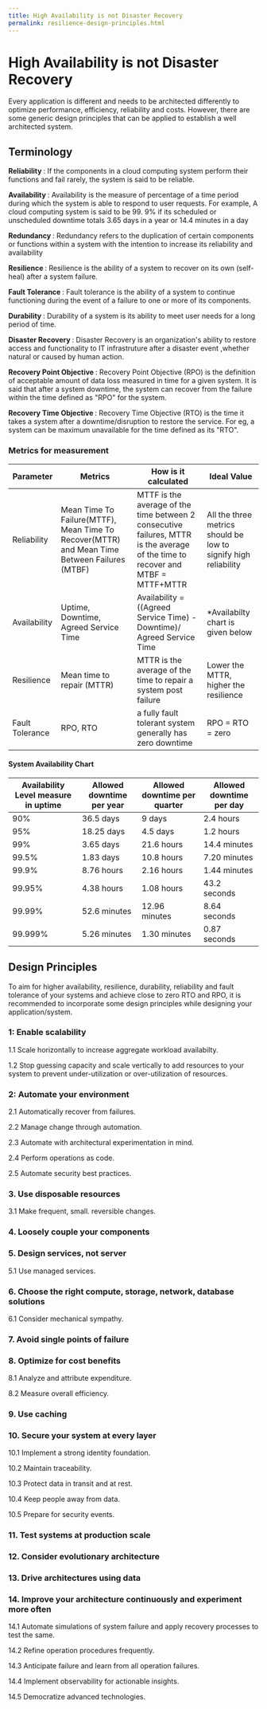 ```yaml
---
title: High Availability is not Disaster Recovery
permalink: resilience-design-principles.html
---
```


# High Availability is not Disaster Recovery

Every application is different and needs to be architected differently to optimize performance, efficiency, reliability and costs. However, there are some generic design principles that can be applied to establish a well architected system. 

## Terminology 

<b> Reliability </b>: If the components in a cloud computing system perform their functions and fail rarely, the system is said to be reliable. 


<b> Availability </b>: Availability is the measure of percentage of a time period during which the system is able to respond to user requests. For example, A cloud computing system is said to be 99. 9% if its scheduled or unscheduled downtime totals 3.65 days in a year or  14.4 minutes in a day 

<b> Redundancy </b>: Redundancy refers to the duplication of certain components or functions within a system with the intention to increase its reliability and availability

<b> Resilience </b>: Resilience is the ability of a system to recover on its own (self-heal) after a system failure.

<b> Fault Tolerance </b>: Fault tolerance is the ability of a system to continue functioning during the event of a failure to one or more of its components.

<b> Durability </b>: Durability of a system is its ability to meet user needs for a long period of time.

<b> Disaster Recovery </b> : Disaster Recovery is an organization's ability to restore access and functionality to IT infrastruture after a disaster event ,whether natural or caused by human action.

<b> Recovery Point Objective </b>: Recovery Point Objective (RPO) is the definition of acceptable amount of data loss measured in time for a given system. It is said that after a system downtime, the system can recover from the failure within the time defined as "RPO" for the system.

<b> Recovery Time Objective </b>: Recovery Time Objective (RTO) is the time it takes a system after a downtime/disruption to restore the service. For eg, a system can be maximum unavailable for the time defined as its "RTO".


### Metrics for measurement

<b> Parameter </b> | <b> Metrics </b> | <b> How is it calculated </b> | <b> Ideal Value </b> |
------------------ | --------------- | ----------------------------- | -------------------- |
Reliability        | Mean Time To Failure(MTTF), Mean Time To Recover(MTTR) and Mean Time Between Failures (MTBF)  | MTTF is the average of the time between 2 consecutive failures, MTTR is the average of the time to recover and MTBF = MTTF+MTTR |  All the three metrics should be low to signify high reliability |
Availability       | Uptime, Downtime, Agreed Service Time  | Availability = ((Agreed Service Time) - Downtime)/ Agreed Service Time | *Availabilty chart is given below |
Resilience         | Mean time to repair (MTTR) | MTTR is the average of the time to repair a system post failure | Lower the MTTR, higher the resilience
Fault Tolerance    | RPO, RTO | a fully fault tolerant system generally has zero downtime | RPO = RTO = zero


#### System Availability Chart

<b> Availability Level measure in uptime </b> | <b> Allowed downtime per year </b> | <b> Allowed downtime per quarter </b> | <b> Allowed downtime per day </b> |
--------------------------------------------- | ---------------------------------- | ------------------------------------- | -------------------------------- |
90% | 36.5 days | 9 days | 2.4 hours |
95% | 18.25 days | 4.5 days | 1.2 hours | 
99% | 3.65 days| 21.6 hours | 14.4 minutes |
99.5% | 1.83 days | 10.8 hours | 7.20 minutes |
99.9% | 8.76 hours | 2.16 hours	| 1.44 minutes |
99.95% | 4.38 hours | 1.08 hours | 43.2 seconds |
99.99% | 52.6 minutes | 12.96 minutes | 8.64 seconds |
99.999% | 5.26 minutes | 1.30 minutes | 0.87 seconds |	

## Design Principles

To aim for higher availability, resilience, durability, reliability and fault tolerance of your systems and achieve close to zero RTO and RPO, it is recommended to incorporate some design principles while designing your application/system.

### 1: Enable scalability
 1.1 Scale horizontally to increase aggregate workload availabilty.

 1.2 Stop guessing capacity and scale vertically to add resources to your system to prevent under-utilization or over-utilization of resources.

### 2: Automate your environment

 2.1 Automatically recover from failures.

 2.2 Manage change through automation.

 2.3 Automate with architectural experimentation in mind.

 2.4 Perform operations as code.

 2.5 Automate security best practices.

### 3. Use disposable resources

3.1 Make frequent, small. reversible changes.

### 4. Loosely couple your components

### 5. Design services, not server

5.1 Use managed services.

### 6. Choose the right compute, storage, network, database solutions

6.1 Consider mechanical sympathy.

### 7. Avoid single points of failure

### 8. Optimize for cost benefits

8.1 Analyze and attribute expenditure.

8.2 Measure overall efficiency.

### 9. Use caching

### 10. Secure your system at every layer

10.1 Implement a strong identity foundation.

10.2 Maintain traceability.

10.3 Protect data in transit and at rest.

10.4 Keep people away from data.

10.5 Prepare for security events.

### 11. Test systems at production scale

### 12. Consider evolutionary architecture

### 13. Drive architectures using data

### 14. Improve your architecture continuously and experiment more often

14.1 Automate simulations of system failure and apply recovery processes to test the same.

14.2 Refine operation procedures frequently.

14.3 Anticipate failure and learn from all operation failures.

14.4 Implement observability for actionable insights.

14.5 Democratize advanced technologies.





     